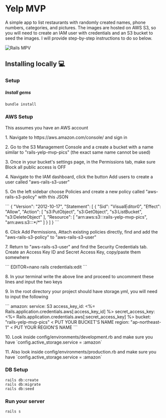 # Yelp MVP
<p align="left">A simple app to list restaurants with randomly created names, phone numbers, categories, and pictures. The images are hosted on AWS S3, so you will need to create an IAM user with credentials and an S3 bucket to seed the images. I will provide step-by-step instructions to do so below.</p>

![Rails MPV](https://user-images.githubusercontent.com/59186645/159161932-251c9710-9900-4714-ae7d-8d96bf08a518.png)


## Installing locally :computer:
### Setup
##### Install gems
```
bundle install
```

### AWS Setup
<p align="left">This assumes you have an AWS account</p>
<p>1. Navigate to https://aws.amazon.com/console/ and sign in</p>
<p>2. Go to the S3 Management Console and a create a bucket with a name similar to "rails-yelp-mvp-pics" (the exact same name cannot be used)</p>
<p>3. Once in your bucket's settings page, in the Permissions tab, make sure Block all public access is OFF</p>
<p>4. Navigate to the IAM dashboard, click the button Add users to create a user called "aws-rails-s3-user"</p>
<p>5. On the left sidebar choose Policies and create a new policy called "aws-rails-s3-policy" with this JSON</p>
```
{
    "Version": "2012-10-17",
    "Statement": [
        {
            "Sid": "VisualEditor0",
            "Effect": "Allow",
            "Action": [
                "s3:PutObject",
                "s3:GetObject",
                "s3:ListBucket",
                "s3:DeleteObject"
            ],
            "Resource": [
                "arn:aws:s3:::rails-yelp-mvp-pics",
                "arn:aws:s3:::*/*"
            ]
        }
    ]
}
```
<p>6. Click Add Permissions, Attach existing policies directly, find and add the "aws-rails-s3-policy" to "aws-rails-s3-user"</p>
<p>7. Return to "aws-rails-s3-user" and find the Security Credentials tab. Create an Access Key ID and Secret Access Key, copy/paste them somewhere</p>
```
EDITOR=nano rails credentials:edit
```
<p>8. In your terminal write the above line and proceed to uncomment these lines and input the two keys</p>
<p>9. In the root directory your project should have storage.yml, you will need to input the following</p>
```
amazon:
  service: S3
  access_key_id: <%= Rails.application.credentials.aws[:access_key_id] %>
  secret_access_key: <%= Rails.application.credentials.aws[:secret_access_key] %>
  bucket: "rails-yelp-mvp-pics" < PUT YOUR BUCKET'S NAME
  region: "ap-northeast-1"      < PUT YOUR REGION'S NAME
```
<p>10. Look inside config/environments/development.rb and make sure you have `config.active_storage.service = :amazon`</p>
<p>11. Also look inside config/environments/production.rb and make sure you have `config.active_storage.service = :amazon`</p>

### DB Setup
```
rails db:create
rails db:migrate
rails db:seed
```

### Run your server

```
rails s
```
